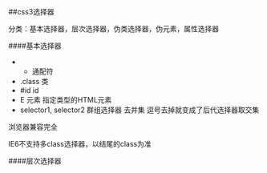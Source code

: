 ##css3选择器

分类：基本选择器，层次选择器，伪类选择器，伪元素，属性选择器

####基本选择器

* * 通配符
* .class 类
* #id id
* E 元素 指定类型的HTML元素
* selector1, selector2 群组选择器 去并集 逗号去掉就变成了后代选择器取交集

浏览器兼容完全

IE6不支持多class选择器，以结尾的class为准

####层次选择器



